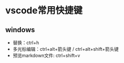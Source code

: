 # vscode常用快捷键

## windows
- 替换：ctrl+h
- 多光标编辑：ctrl+alt+箭头键 / ctrl+alt+shift+箭头键
- 预览markdown文件: ctrl+shift+v